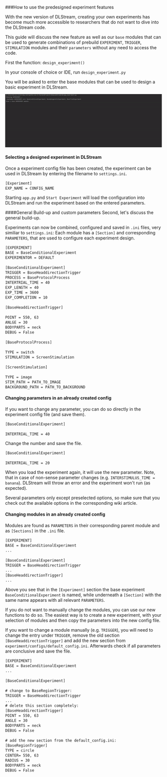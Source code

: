 ###How to use the predesigned experiment features

With the new version of DLStream, creating your own experiments has become much more accessible to researchers that do not want to dive into the DLStream code.

This guide will discuss the new feature as well as our `base` modules that can be used to generate combinations of prebuild `EXPERIMENT`, `TRIGGER`, `STIMULATION` modules and their `parameters` without any need to access the code.

First the function: `design_experiment()`

In your console of choice or IDE, run `design_experiment.py`

You will be asked to enter the base modules that can be used to design a basic experiment in DLStream.

![Example](docs/design_experiment_gif.gif)

#### Selecting a designed experiment in DLStream
Once a experiment config file has been created, the experiment can be used in DLStream by entering the filename to `settings.ini`.
````
[Experiment]
EXP_NAME = CONFIG_NAME
````

Starting `app.py` and `Start Experiment` will load the configuration into DLStream and run the experiment based on the entered parameters.

####General Build-up and custom parameters
Second, let's discuss the general build-up.

Experiments can now be combined, configured and saved in `.ini` files, very similiar to `settings.ini`:
Each module has a `[Section]` and corresponding `PARAMETERS`, that are used to configure each experiment design.
````
[EXPERIMENT]
BASE = BaseConditionalExperiment
EXPERIMENTOR = DEFAULT

[BaseConditionalExperiment]
TRIGGER = BaseHeaddirectionTrigger
PROCESS = BaseProtocolProcess
INTERTRIAL_TIME = 40
EXP_LENGTH = 40
EXP_TIME = 3600
EXP_COMPLETION = 10

[BaseHeaddirectionTrigger]

POINT = 550, 63
ANLGE = 30
BODYPARTS = neck
DEBUG = False

[BaseProtocolProcess]

TYPE = switch
STIMULATION = ScreenStimulation

[ScreenStimulation]

TYPE = image
STIM_PATH = PATH_TO_IMAGE
BACKGROUND_PATH = PATH_TO_BACKGROUND
````

#### Changing parameters in an already created config

If you want to change any parameter, you can do so directly in the experiment config file (and save them).

````
[BaseConditionalExperiment]

INTERTRIAL_TIME = 40
````
Change the number and save the file.
````
[BaseConditionalExperiment]

INTERTRIAL_TIME = 20
````

When you load the experiment again, it will use the new parameter. Note, that in case of non-sense parameter changes (e.g. `INTERSTIMULUS_TIME = banana`).
DLStream will throw an error and the experiment won't run (as expected).

Several parameters only except preselected options, so make sure that you check out the available options in the corresponding wiki article.

#### Changing modules in an already created config

Modules are found as `PARAMETERS` in their corresponding parent module and as `[Sections]` in the `.ini` file.
````
[EXPERIMENT]
BASE = BaseConditionalExperiment
...

[BaseConditionalExperiment]
TRIGGER = BaseHeaddirectionTrigger
...
[BaseHeaddirectionTrigger]
...
````

Above you see that in the `[Experiment]` section the base experiment `BaseConditionalExperiment` is named, while underneath a `[Section]` with the same name appears with all relevant `PARAMETERS`.

If you do not want to manually change the modules, you can use our new functions to do so.
The easiest way is to create a new experiment, with your selection of modules and then copy the parameters into the new config file.

If you want to change a module manually (e.g.  `TRIGGER`), you will need to change the entry under `TRIGGER`, remove the old section `[BaseHeaddirectionTrigger]` and add the new section from `experiment/configs/default_config.ini`.
Afterwards check if all parameters are conclusive and save the file.

````
[EXPERIMENT]
BASE = BaseConditionalExperiment
...

[BaseConditionalExperiment]

# change to BaseRegionTrigger:
TRIGGER = BaseHeaddirectionTrigger 
...
# delete this section completely:
[BaseHeaddirectionTrigger]
POINT = 550, 63
ANGLE = 30
BODYPARTS = neck
DEBUG = False

# add the new section from the default_config.ini:
[BaseRegionTrigger]
TYPE = circle
CENTER= 550, 63
RADIUS = 30
BODYPARTS = neck
DEBUG = False
````

